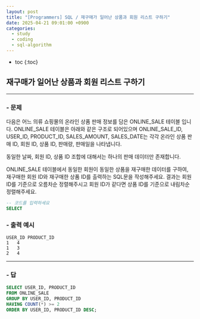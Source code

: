 ```yaml
---
layout: post
title: "[Programmers] SQL / 재구매가 일어난 상품과 회원 리스트 구하기"
date: 2025-04-21 09:01:00 +0900
categories: 
  - study
  - coding
  - sql-algorithm
---
```


* toc
{:toc}

## 재구매가 일어난 상품과 회원 리스트 구하기

---

### - 문제

다음은 어느 의류 쇼핑몰의 온라인 상품 판매 정보를 담은 ONLINE_SALE 테이블 입니다. ONLINE_SALE 테이블은 아래와 같은 구조로 되어있으며 ONLINE_SALE_ID, USER_ID, PRODUCT_ID, SALES_AMOUNT, SALES_DATE는 각각 온라인 상품 판매 ID, 회원 ID, 상품 ID, 판매량, 판매일을 나타냅니다.

동일한 날짜, 회원 ID, 상품 ID 조합에 대해서는 하나의 판매 데이터만 존재합니다.

ONLINE_SALE 테이블에서 동일한 회원이 동일한 상품을 재구매한 데이터를 구하여, 재구매한 회원 ID와 재구매한 상품 ID를 출력하는 SQL문을 작성해주세요. 결과는 회원 ID를 기준으로 오름차순 정렬해주시고 회원 ID가 같다면 상품 ID를 기준으로 내림차순 정렬해주세요.

```sql
-- 코드를 입력하세요
SELECT
```

### - 출력 예시

```
USER_ID	PRODUCT_ID
1	4
1	3
2	4
```

<!-- >  -->

---

### - 답

```sql
SELECT USER_ID, PRODUCT_ID
FROM ONLINE_SALE
GROUP BY USER_ID, PRODUCT_ID
HAVING COUNT(*) >= 2
ORDER BY USER_ID, PRODUCT_ID DESC;
```

<!--  -->
